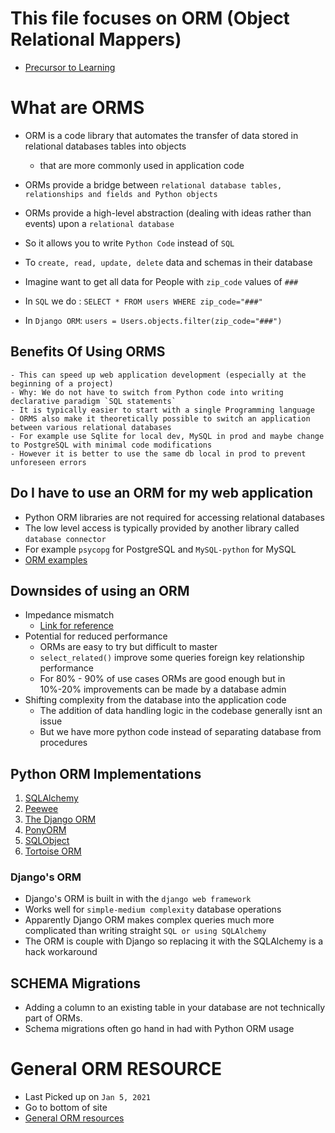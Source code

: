 # This file focuses on ORM (Object Relational Mappers)
- [Precursor to Learning](https://www.fullstackpython.com/object-relational-mappers-orms.html)

# What are ORMS
- ORM is a code library that automates the transfer of data stored in relational databases tables into objects 
  - that are more commonly used in application code
    
- ORMs provide a bridge between `relational database tables, relationships and fields and Python objects`
- ORMs provide a high-level abstraction (dealing with ideas rather than events) upon a `relational database`
- So it allows you to write `Python Code` instead of `SQL`
- To `create, read, update, delete` data and schemas in their database
- Imagine  want to get all data for People with `zip_code` values of `###`
- In `SQL` we do : `SELECT * FROM users WHERE zip_code="###"`
- In `Django ORM`: `users = Users.objects.filter(zip_code="###")`

## Benefits Of Using ORMS
    - This can speed up web application development (especially at the beginning of a project)
    - Why: We do not have to switch from Python code into writing declarative paradigm `SQL statements`
    - It is typically easier to start with a single Programming language
    - ORMS also make it theoretically possible to switch an application between various relational databases
    - For example use Sqlite for local dev, MySQL in prod and maybe change to PostgreSQL with minimal code modifications
    - However it is better to use the same db local in prod to prevent unforeseen errors

## Do I have to use an ORM for my web application
- Python ORM libraries are not required for accessing relational databases
- The low level access is typically provided by another library called `database connector`
- For example `psycopg` for PostgreSQL and `MySQL-python` for MySQL
- [ORM examples](https://www.fullstackpython.com/img/visuals/orm-examples.png)

## Downsides of using an ORM
- Impedance mismatch
  - [Link for reference](http://www.agiledata.org/essays/impedanceMismatch.html)
- Potential for reduced performance 
  - ORMs are easy to try but difficult to master
  - `select_related()` improve some queries foreign key relationship performance
  - For 80% - 90% of use cases ORMs are good enough but in 10%-20% improvements can be made by a database admin  
- Shifting complexity from the database into the application code
  -  The addition of data handling logic in the codebase generally isnt an issue
    * But we have more python code instead of separating database from procedures
    
## Python ORM Implementations
1. [SQLAlchemy](https://www.fullstackpython.com/sqlalchemy.html)
2. [Peewee](https://www.fullstackpython.com/peewee.html)
3. [The Django ORM](https://www.fullstackpython.com/django-orm.html)
4. [PonyORM](https://www.fullstackpython.com/pony-orm.html)
5. [SQLObject](http://sqlobject.org/)
6. [Tortoise ORM](https://tortoise-orm.readthedocs.io/en/latest/)

### Django's ORM
- Django's ORM is built in with the `django web framework`
- Works well for `simple-medium complexity` database operations
- Apparently Django ORM makes complex queries much more complicated than writing straight `SQL or using SQLAlchemy` 
- The ORM is couple with Django so replacing it with the SQLAlchemy is a hack workaround

## SCHEMA Migrations
- Adding a column to an existing table in your database are not technically part of ORMs. 
- Schema migrations often go hand in had with Python ORM usage

# General ORM RESOURCE
- Last Picked up on `Jan 5, 2021`
- Go to bottom of site
- [General ORM resources](https://www.fullstackpython.com/object-relational-mappers-orms.html)